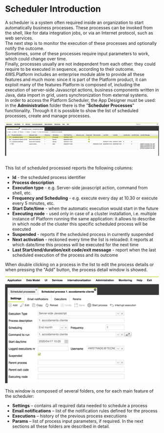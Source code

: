 # Scheduler Introduction

A scheduler is a system often required inside an organization to start automatically business processes. These processes can be invoked from the shell, like for data integration jobs, or via an Internet protocol, such as web services.  
The next step is to monitor the execution of these processes and optionally notify the outcome.  
Sometimes, some of these processes require input parameters to work, which could change over time.  
Finally, processes usually are not independent from each other: they could require to be executed in sequence, according to their outcome.  
4WS.Platform includes an enterprise module able to provide all these features and much more: since it is part of the Platform product, it can exploit many of the features Platform is composed of, including the execution of server-side Javascript actions, business components written in Java, data import in grid, users synchronization from external systems.  
In order to access the Platform Scheduler, the App Designer must be used: in the **Administration** folder there is the "**Scheduler Processes**" functionality. Through it it is possible to show the list of scheduled processes, create and manage processes.

![](../../.gitbook/assets/schermata-2020-05-04-alle-15.55.51.png)

|  |
| :--- |


This list of scheduled processed reports the following columns:

* **Id** - the scheduled process identifier
* **Process description**
* **Execution type** - e.g. Server-side javascript action, command from shell, etc.
* **Frequency and Scheduling** - e.g. execute every day at 10.30 or execute every 5 minutes, etc.
* **Start Date/time** - when the automatic execution would start in the future
* **Executing node** - used only in case of a cluster installation, i.e. multiple instance of Platform running the same application: it allows to describe in which node of the cluster this specific scheduled process will be executed
* **Suspended** - reports if the scheduled process in currently suspended
* **Next activation** - reckoned every time the list is reloaded: it reports at which date/time this process will be executed for the next time
* **Last Start/end/duration/exit code/exit message** - report when the last scheduled execution of the process and its outcome

When double clicking on a process in the list to edit the process details or when pressing the "Add" button, the process detail window is showed.

![](../../.gitbook/assets/schermata-2020-05-04-alle-15.54.48.png)

  
This window is composed of several folders, one for each main feature of the scheduler:  


* **Settings** – contains all required data needed to schedule a process
* **Email notifications** – list of the notification rules defined for the process
* **Executions** – history of the previous process executiions
* **Params** – list of process input parameters, if required. In the next sections all these folders are described in detail.

